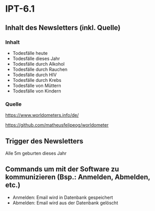# IPT-6.1

## Inhalt des Newsletters (inkl. Quelle)
### Inhalt
- Todesfälle heute
- Todesfälle dieses Jahr
- Todesfälle durch Alkohol
- Todesfälle durch Rauchen
- Todesfälle durch HIV
- Todesfälle durch Krebs
- Todesfälle von Müttern
- Todesfälle von Kindern
### Quelle
https://www.worldometers.info/de/

https://github.com/matheusfelipeog/worldometer

## Trigger des Newsletters
Alle 5m geburten dieses Jahr

## Commands um mit der Software zu kommunizieren (Bsp.: Anmelden, Abmelden, etc.)
- Anmelden: Email wird in Datenbank gespeichert
- Abmelden: Email wird aus der Datenbank gelöscht